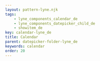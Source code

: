 ```yaml
---
layout: pattern-lyne.njk
tags: 
    - lyne_components_calendar_de
    - lyne_components_datepicker_child_de
    - showitem_de
key: calendar-lyne_de
title: Calendar
parent: datepicker-folder-lyne_de
keywords: calendar
order: 20
---
```

